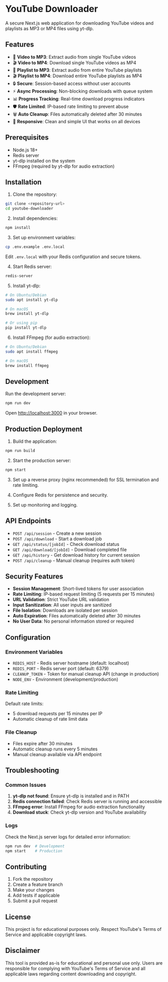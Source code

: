 # YouTube Downloader

A secure Next.js web application for downloading YouTube videos and playlists as MP3 or MP4 files using yt-dlp.

## Features

- 🎵 **Video to MP3**: Extract audio from single YouTube videos
- 🎬 **Video to MP4**: Download single YouTube videos as MP4
- 🎵 **Playlist to MP3**: Extract audio from entire YouTube playlists
- 🎬 **Playlist to MP4**: Download entire YouTube playlists as MP4
- 🔒 **Secure**: Session-based access without user accounts
- ⚡ **Async Processing**: Non-blocking downloads with queue system
- 📊 **Progress Tracking**: Real-time download progress indicators
- 🛡️ **Rate Limited**: IP-based rate limiting to prevent abuse
- 🗑️ **Auto Cleanup**: Files automatically deleted after 30 minutes
- 📱 **Responsive**: Clean and simple UI that works on all devices

## Prerequisites

- Node.js 18+ 
- Redis server
- yt-dlp installed on the system
- FFmpeg (required by yt-dlp for audio extraction)

## Installation

1. Clone the repository:
```bash
git clone <repository-url>
cd youtube-downloader
```

2. Install dependencies:
```bash
npm install
```

3. Set up environment variables:
```bash
cp .env.example .env.local
```

Edit `.env.local` with your Redis configuration and secure tokens.

4. Start Redis server:
```bash
redis-server
```

5. Install yt-dlp:
```bash
# On Ubuntu/Debian
sudo apt install yt-dlp

# On macOS
brew install yt-dlp

# Or using pip
pip install yt-dlp
```

6. Install FFmpeg (for audio extraction):
```bash
# On Ubuntu/Debian
sudo apt install ffmpeg

# On macOS
brew install ffmpeg
```

## Development

Run the development server:
```bash
npm run dev
```

Open [http://localhost:3000](http://localhost:3000) in your browser.

## Production Deployment

1. Build the application:
```bash
npm run build
```

2. Start the production server:
```bash
npm start
```

3. Set up a reverse proxy (nginx recommended) for SSL termination and rate limiting.

4. Configure Redis for persistence and security.

5. Set up monitoring and logging.

## API Endpoints

- `POST /api/session` - Create a new session
- `POST /api/download` - Start a download job
- `GET /api/status/[jobId]` - Check download status
- `GET /api/download/[jobId]` - Download completed file
- `GET /api/history` - Get download history for current session
- `POST /api/cleanup` - Manual cleanup (requires auth token)

## Security Features

- **Session Management**: Short-lived tokens for user association
- **Rate Limiting**: IP-based request limiting (5 requests per 15 minutes)
- **URL Validation**: Strict YouTube URL validation
- **Input Sanitization**: All user inputs are sanitized
- **File Isolation**: Downloads are isolated per session
- **Auto Expiration**: Files automatically deleted after 30 minutes
- **No User Data**: No personal information stored or required

## Configuration

### Environment Variables

- `REDIS_HOST` - Redis server hostname (default: localhost)
- `REDIS_PORT` - Redis server port (default: 6379)
- `CLEANUP_TOKEN` - Token for manual cleanup API (change in production)
- `NODE_ENV` - Environment (development/production)

### Rate Limiting

Default rate limits:
- 5 download requests per 15 minutes per IP
- Automatic cleanup of rate limit data

### File Cleanup

- Files expire after 30 minutes
- Automatic cleanup runs every 5 minutes
- Manual cleanup available via API endpoint

## Troubleshooting

### Common Issues

1. **yt-dlp not found**: Ensure yt-dlp is installed and in PATH
2. **Redis connection failed**: Check Redis server is running and accessible
3. **FFmpeg error**: Install FFmpeg for audio extraction functionality
4. **Download stuck**: Check yt-dlp version and YouTube availability

### Logs

Check the Next.js server logs for detailed error information:
```bash
npm run dev  # Development
npm start    # Production
```

## Contributing

1. Fork the repository
2. Create a feature branch
3. Make your changes
4. Add tests if applicable
5. Submit a pull request

## License

This project is for educational purposes only. Respect YouTube's Terms of Service and applicable copyright laws.

## Disclaimer

This tool is provided as-is for educational and personal use only. Users are responsible for complying with YouTube's Terms of Service and all applicable laws regarding content downloading and copyright.